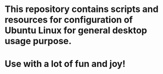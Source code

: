 # This repository contains scripts and resources for configuration of Ubuntu Linux for general desktop usage purpose.
# Use with a lot of fun and joy!


